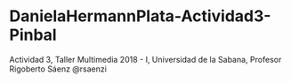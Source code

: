 # DanielaHermannPlata-Actividad3-Pinbal
Actividad 3, Taller Multimedia 2018 - I, Universidad de la Sabana, Profesor Rigoberto Sáenz @rsaenzi
